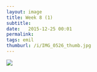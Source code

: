 ```yaml
---
layout: image
title: Week 8 (1)
subtitle: 
date:   2015-12-25 00:01
permalink: 
tags: emil
thumburl: /i/IMG_0526_thumb.jpg
---
```

![]({{site.url}}/i/IMG_0526_thumb.jpg)
